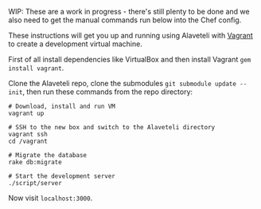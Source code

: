 WIP: These are a work in progress - there's still plenty to be done and we also
need to get the manual commands run below into the Chef config.

These instructions will get you up and running using Alaveteli with
[Vagrant](http://vagrantup.com) to create a development virtual machine.

First of all install dependencies like VirtualBox and then install Vagrant
`gem install vagrant`.

Clone the Alaveteli repo, clone the submodules `git submodule update --init`,
then run these commands from the repo directory:

    # Download, install and run VM
    vagrant up

    # SSH to the new box and switch to the Alaveteli directory
    vagrant ssh
    cd /vagrant

    # Migrate the database
    rake db:migrate

    # Start the development server
    ./script/server

Now visit `localhost:3000`.
